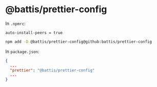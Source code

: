 # @battis/prettier-config

In `.npmrc`:

```
auto-install-peers = true
```

```bash
npm add -D @battis/prettier-config@github:battis/prettier-config
```

In `package.json`:

```json
{
  ...
  "prettier": "@battis/prettier-config"
  ...
}
```
